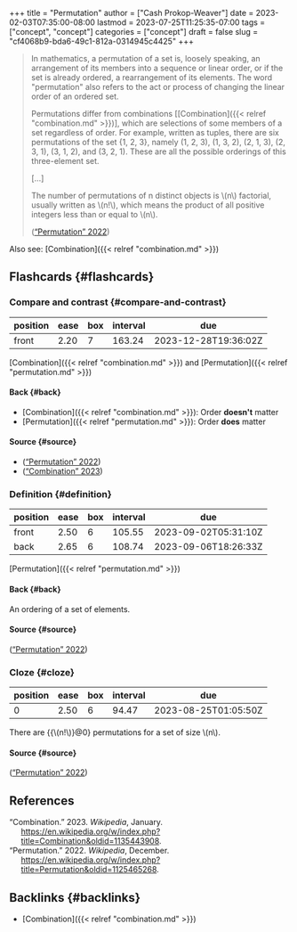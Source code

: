 +++
title = "Permutation"
author = ["Cash Prokop-Weaver"]
date = 2023-02-03T07:35:00-08:00
lastmod = 2023-07-25T11:25:35-07:00
tags = ["concept", "concept"]
categories = ["concept"]
draft = false
slug = "cf4068b9-bda6-49c1-812a-0314945c4425"
+++

> In mathematics, a permutation of a set is, loosely speaking, an arrangement of its members into a sequence or linear order, or if the set is already ordered, a rearrangement of its elements. The word "permutation" also refers to the act or process of changing the linear order of an ordered set.
>
> Permutations differ from combinations [[Combination]({{< relref "combination.md" >}})], which are selections of some members of a set regardless of order. For example, written as tuples, there are six permutations of the set {1, 2, 3}, namely (1, 2, 3), (1, 3, 2), (2, 1, 3), (2, 3, 1), (3, 1, 2), and (3, 2, 1). These are all the possible orderings of this three-element set.
>
> [...]
>
> The number of permutations of n distinct objects is \\(n\\) factorial, usually written as \\(n!\\), which means the product of all positive integers less than or equal to \\(n\\).
>
> (<a href="#citeproc_bib_item_2">“Permutation” 2022</a>)

Also see: [Combination]({{< relref "combination.md" >}})


## Flashcards {#flashcards}


### Compare and contrast {#compare-and-contrast}

| position | ease | box | interval | due                  |
|----------|------|-----|----------|----------------------|
| front    | 2.20 | 7   | 163.24   | 2023-12-28T19:36:02Z |

[Combination]({{< relref "combination.md" >}}) and [Permutation]({{< relref "permutation.md" >}})


#### Back {#back}

-   [Combination]({{< relref "combination.md" >}}): Order **doesn't** matter
-   [Permutation]({{< relref "permutation.md" >}}): Order **does** matter


#### Source {#source}

-   (<a href="#citeproc_bib_item_2">“Permutation” 2022</a>)
-   (<a href="#citeproc_bib_item_1">“Combination” 2023</a>)


### Definition {#definition}

| position | ease | box | interval | due                  |
|----------|------|-----|----------|----------------------|
| front    | 2.50 | 6   | 105.55   | 2023-09-02T05:31:10Z |
| back     | 2.65 | 6   | 108.74   | 2023-09-06T18:26:33Z |

[Permutation]({{< relref "permutation.md" >}})


#### Back {#back}

An ordering of a set of elements.


#### Source {#source}

(<a href="#citeproc_bib_item_2">“Permutation” 2022</a>)


### Cloze {#cloze}

| position | ease | box | interval | due                  |
|----------|------|-----|----------|----------------------|
| 0        | 2.50 | 6   | 94.47    | 2023-08-25T01:05:50Z |

There are {{\\(n!\\)}@0} permutations for a set of size \\(n\\).


#### Source {#source}

(<a href="#citeproc_bib_item_2">“Permutation” 2022</a>)

## References

<style>.csl-entry{text-indent: -1.5em; margin-left: 1.5em;}</style><div class="csl-bib-body">
  <div class="csl-entry"><a id="citeproc_bib_item_1"></a>“Combination.” 2023. <i>Wikipedia</i>, January. <a href="https://en.wikipedia.org/w/index.php?title=Combination&oldid=1135443908">https://en.wikipedia.org/w/index.php?title=Combination&#38;oldid=1135443908</a>.</div>
  <div class="csl-entry"><a id="citeproc_bib_item_2"></a>“Permutation.” 2022. <i>Wikipedia</i>, December. <a href="https://en.wikipedia.org/w/index.php?title=Permutation&oldid=1125465268">https://en.wikipedia.org/w/index.php?title=Permutation&#38;oldid=1125465268</a>.</div>
</div>


## Backlinks {#backlinks}

-   [Combination]({{< relref "combination.md" >}})
